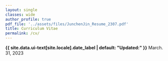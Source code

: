 ```yaml
---
layout: single
classes: wide
author_profile: true
pdf_file: '../assets/files/JunchenJin_Resume_2307.pdf'
title: Curriculum Vitae
permalink: /cv/
---
```

<p class="page__date"><strong><i class="fas fa-fw fa-calendar-alt" aria-hidden="true"></i> {{ site.data.ui-text[site.locale].date_label | default: "Updated:" }}</strong> 
March. 31, 2023
</p>

<!-- {% pdf {{ page.pdf_file | uri_escape }} height=1000px %} -->
<!-- {% pdf {{ page.pdf_file | uri_escape }} height=1000px %} -->

<object data="../assets/files/JunchenJin_Resume_2307.pdf" width="1000" height="1000"></object>